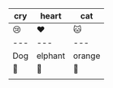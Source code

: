 <!--Emoji-->

| cry   | heart      | cat      |
|-------|------------|----------|
| :cry: | :heart:    | :cat:    |
| ---   | ---        | ---      |
| Dog   | elphant    | orange   |
| :dog: | :elephant: | :orange: |
|       |            |          |